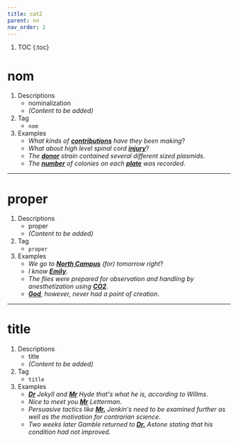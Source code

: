 ```yaml
---
title: cat2
parent: nn
nav_order: 2
---
```


1. TOC
{:toc}

# nom

1. Descriptions
    - nominalization
    - *(Content to be added)*
2. Tag
    - `nom`
3. Examples
    - *What kinds of <ins>**contributions**</ins> have they been making*? 
    - *What about high level spinal cord <ins>**injury**</ins>*? 
    - *The <ins>**donor**</ins> strain contained several different sized plasmids*.
    - *The <ins>**number**</ins> of colonies on each <ins>**plate**</ins> was recorded*.

---

# proper

1. Descriptions
    - proper
    - *(Content to be added)*
2. Tag
    - `proper`
3. Examples
    - *We go to <ins>**North Campus**</ins> (for) tomorrow right*? 
    - *I know <ins>**Emily**</ins>*. 
    - *The flies were prepared for observation and handling by anesthetization using <ins>**CO2**</ins>*.
    - *<ins>**God**</ins>, however, never had a point of creation*.

---

# title
1. Descriptions
    - title
    - *(Content to be added)*
2. Tag
    - `title`
3. Examples
    - *<ins>**Dr**</ins> Jekyll and <ins>**Mr**</ins> Hyde that's what he is, according to Willms*. 
    - *Nice to meet you <ins>**Mr**</ins> Letterman*. 
    - *Persuasive tactics like <ins>**Mr.**</ins> Jenkin's need to be examined further as well as the motivation for contrarian science*.
    - *Two weeks later Gamble returned to <ins>**Dr.**</ins> Astone stating that his condition had not improved*.
